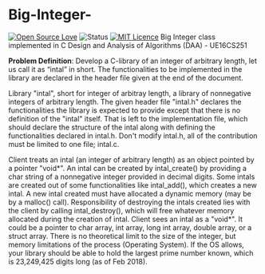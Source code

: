 # Big-Integer-
[![Open Source Love](https://badges.frapsoft.com/os/v2/open-source.png?v=103)](https://github.com/ellerbrock/open-source-badges/)
![Status](https://img.shields.io/badge/status-active-brightgreen.svg)
[![MIT Licence](https://img.shields.io/badge/license-MIT-brightgreen.svg)](https://github.com/sanatb97/Big-Integer-/blob/master/LICENSE)
Big Integer class implemented in C
Design and Analysis of Algorithms (DAA) - UE16CS251

<b>Problem Definition</b>:
Develop a C-library of an integer of arbitrary length, let us call it as “intal” in short. The functionalities to be implemented in the library are declared in the header file given at the end of the document.

Library "intal", short for integer of arbitray length, a library of nonnegative integers of 
arbitrary length. The given header file "intal.h" declares the functionalities the library is 
expected to provide except that there is no definition of the "intal" itself. That is left to
the implementation file, which should declare the structure of the intal along with defining
the functionalities declared in intal.h. Don't modify intal.h, all of the contribution must
be limited to one file; intal.c.

Client treats an intal (an integer of arbitrary length) as an object pointed by a pointer "void*".
An intal can be created by intal_create() by providing a char string of a nonnegative integer provided
in decimal digits. Some intals are created out of some functionalities like intal_add(), which 
creates a new intal. A new intal created must have allocated a dynamic memory (may be by a 
malloc() call). Responsibility of destroying the intals created lies with the client by
calling intal_destroy(), which will free whatever memory allocated during the creation of intal.
Client sees an intal as a "void*". It could be a pointer to char array, int array, long int array, 
double array, or a struct array. There is no theoretical limit to the size of the integer, but memory 
limitations of the process (Operating System). If the OS allows, your library should be able to hold the 
largest prime number known, which is 23,249,425 digits long (as of Feb 2018).

